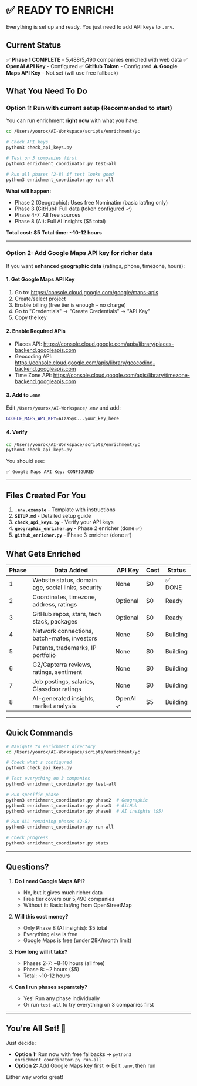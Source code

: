 # ✅ READY TO ENRICH!

Everything is set up and ready. You just need to add API keys to `.env`.

## Current Status

✅ **Phase 1 COMPLETE** - 5,488/5,490 companies enriched with web data
✅ **OpenAI API Key** - Configured
✅ **GitHub Token** - Configured
⚠️  **Google Maps API Key** - Not set (will use free fallback)

## What You Need To Do

### Option 1: Run with current setup (Recommended to start)

You can run enrichment **right now** with what you have:

```bash
cd /Users/yourox/AI-Workspace/scripts/enrichment/yc

# Check API keys
python3 check_api_keys.py

# Test on 3 companies first
python3 enrichment_coordinator.py test-all

# Run all phases (2-8) if test looks good
python3 enrichment_coordinator.py run-all
```

**What will happen:**
- Phase 2 (Geographic): Uses free Nominatim (basic lat/lng only)
- Phase 3 (GitHub): Full data (token configured ✓)
- Phase 4-7: All free sources
- Phase 8 (AI): Full AI insights ($5 total)

**Total cost: $5**
**Total time: ~10-12 hours**

---

### Option 2: Add Google Maps API key for richer data

If you want **enhanced geographic data** (ratings, phone, timezone, hours):

#### 1. Get Google Maps API Key

1. Go to: https://console.cloud.google.com/google/maps-apis
2. Create/select project
3. Enable billing (free tier is enough - no charge)
4. Go to "Credentials" → "Create Credentials" → "API Key"
5. Copy the key

#### 2. Enable Required APIs

- Places API: https://console.cloud.google.com/apis/library/places-backend.googleapis.com
- Geocoding API: https://console.cloud.google.com/apis/library/geocoding-backend.googleapis.com
- Time Zone API: https://console.cloud.google.com/apis/library/timezone-backend.googleapis.com

#### 3. Add to `.env`

Edit `/Users/yourox/AI-Workspace/.env` and add:

```bash
GOOGLE_MAPS_API_KEY=AIzaSyC...your_key_here
```

#### 4. Verify

```bash
cd /Users/yourox/AI-Workspace/scripts/enrichment/yc
python3 check_api_keys.py
```

You should see:
```
✅ Google Maps API Key: CONFIGURED
```

---

## Files Created For You

1. **`.env.example`** - Template with instructions
2. **`SETUP.md`** - Detailed setup guide
3. **`check_api_keys.py`** - Verify your API keys
4. **`geographic_enricher.py`** - Phase 2 enricher (done ✅)
5. **`github_enricher.py`** - Phase 3 enricher (done ✅)

## What Gets Enriched

| Phase | Data Added | API Key | Cost | Status |
|-------|-----------|---------|------|--------|
| 1 | Website status, domain age, social links, security | None | $0 | ✅ DONE |
| 2 | Coordinates, timezone, address, ratings | Optional | $0 | Ready |
| 3 | GitHub repos, stars, tech stack, packages | Optional | $0 | Ready |
| 4 | Network connections, batch-mates, investors | None | $0 | Building |
| 5 | Patents, trademarks, IP portfolio | None | $0 | Building |
| 6 | G2/Capterra reviews, ratings, sentiment | None | $0 | Building |
| 7 | Job postings, salaries, Glassdoor ratings | None | $0 | Building |
| 8 | AI-generated insights, market analysis | OpenAI ✓ | $5 | Building |

---

## Quick Commands

```bash
# Navigate to enrichment directory
cd /Users/yourox/AI-Workspace/scripts/enrichment/yc

# Check what's configured
python3 check_api_keys.py

# Test everything on 3 companies
python3 enrichment_coordinator.py test-all

# Run specific phase
python3 enrichment_coordinator.py phase2  # Geographic
python3 enrichment_coordinator.py phase3  # GitHub
python3 enrichment_coordinator.py phase8  # AI insights ($5)

# Run ALL remaining phases (2-8)
python3 enrichment_coordinator.py run-all

# Check progress
python3 enrichment_coordinator.py stats
```

---

## Questions?

1. **Do I need Google Maps API?**
   - No, but it gives much richer data
   - Free tier covers our 5,490 companies
   - Without it: Basic lat/lng from OpenStreetMap

2. **Will this cost money?**
   - Only Phase 8 (AI insights): $5 total
   - Everything else is free
   - Google Maps is free (under 28K/month limit)

3. **How long will it take?**
   - Phases 2-7: ~8-10 hours (all free)
   - Phase 8: ~2 hours ($5)
   - Total: ~10-12 hours

4. **Can I run phases separately?**
   - Yes! Run any phase individually
   - Or run `test-all` to try everything on 3 companies first

---

## You're All Set! 🚀

Just decide:
- **Option 1:** Run now with free fallbacks → `python3 enrichment_coordinator.py run-all`
- **Option 2:** Add Google Maps key first → Edit `.env`, then run

Either way works great!
